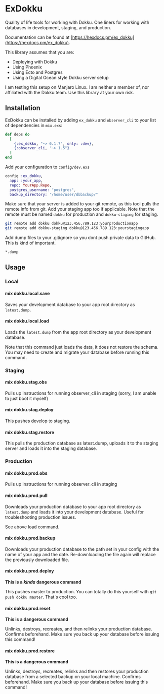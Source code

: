 # ExDokku

Quality of life tools for working with Dokku. One liners for working with databases in development, staging, and production. 

Documentation can be found at [https://hexdocs.pm/ex_dokku](https://hexdocs.pm/ex_dokku).

This library assumes that you are:

- Deploying with Dokku
- Using Phoenix
- Using Ecto and Postgres
- Using a Digital Ocean style Dokku server setup

I am testing this setup on Manjaro Linux. I am neither a member of, nor affiliated with the Dokku team. Use this library at your own risk.

## Installation

ExDokku can be installed by adding `ex_dokku` and `observer_cli` to your list of dependencies in `mix.exs`:

```elixir
def deps do
  [
    {:ex_dokku, "~> 0.1.7", only: :dev},
    {:observer_cli, "~> 1.5"}
  ]
end
```

Add your configuration to `config/dev.exs`

```elixir
config :ex_dokku,
  app: :your_app,
  repo: YourApp.Repo,
  postgres_username: "postgres",
  backup_directory: "/home/user/dbbackup/"
```

Make sure that your server is added to your git remote, as this tool pulls the remote info from git. Add your staging app too if applicable. Note that the remote must be named `dokku` for production and `dokku-staging` for staging.

```bash
git remote add dokku dokku@123.456.789.123:yourproductionapp
git remote add dokku-staging dokku@123.456.789.123:yourstagingapp
```

Add dump files to your .gitignore so you dont push private data to GitHub. This is kind of important.

```bash
*.dump
```

## Usage

### Local

####  mix dokku.local.save

Saves your development database to your app root directory as `latest.dump`.

#### mix dokku.local.load

Loads the `latest.dump` from the app root directory as your development database.

Note that this command just loads the data, it does not restore the schema. You may need to create and migrate your database before running this command.

### Staging

#### mix dokku.stag.obs

Pulls up instructions for running observer_cli in staging (sorry, I am unable to just boot it myself)

#### mix dokku.stag.deploy

This pushes develop to staging.

#### mix dokku.stag.restore

This pulls the production database as latest.dump, uploads it to the staging server and loads it into the staging database.

### Production

#### mix dokku.prod.obs

Pulls up instructions for running observer_cli in staging

#### mix dokku.prod.pull

Downloads your production database to your app root directory as `latest.dump` and loads it into your development database. Useful for troubleshooting production issues.

See above load command.

#### mix dokku.prod.backup

Downloads your production database to the path set in your config with the name of your app and the date. Re-downloading the file again will replace the previously downloaded file.

#### mix dokku.prod.deploy

**This is a _kinda_ dangerous command**

This pushes master to production. You can totally do this yourself with `git push dokku master`. That's cool too.

#### mix dokku.prod.reset

**This is a dangerous command**

Unlinks, destroys, recreates, and then relinks your production database. Confirms beforehand. Make sure you back up your database before issuing this command!

#### mix dokku.prod.restore

**This is a dangerous command**

Unlinks, destroys, recreates, relinks and then restores your production database from a selected backup on your local machine. Confirms beforehand. Make sure you back up your database before issuing this command!
